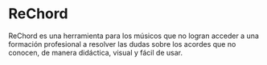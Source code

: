 # ReChord
ReChord es una herramienta para los músicos que no logran acceder a una formación profesional a resolver las dudas sobre los acordes que no conocen, de manera didáctica, visual y fácil de usar.​
